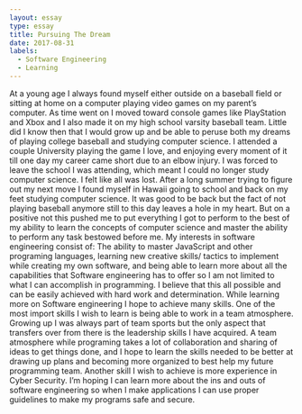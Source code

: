 ```yaml
---
layout: essay
type: essay
title: Pursuing The Dream
date: 2017-08-31
labels:
  - Software Engineering
  - Learning
---
```

At a young age I always found myself either outside on a baseball field or sitting at home on a computer playing video games on my parent’s computer. As time went on I moved toward console games like PlayStation and Xbox and I also made it on my high school varsity baseball team. Little did I know then that I would grow up and be able to peruse both my dreams of playing college baseball and studying computer science. I attended a couple University playing the game I love, and enjoying every moment of it till one day my career came short due to an elbow injury. I was forced to leave the school I was attending, which meant I could no longer study computer science. I felt like all was lost. After a long summer trying to figure out my next move I found myself in Hawaii going to school and back on my feet studying computer science. It was good to be back but the fact of not playing baseball anymore still to this day leaves a hole in my heart. But on a positive not this pushed me to put everything I got to perform to the best of my ability to learn the concepts of computer science and master the ability to perform any task bestowed before me. 
My interests in software engineering consist of: The ability to master JavaScript and other programing languages, learning new creative skills/ tactics to implement while creating my own software, and being able to learn more about all the capabilities that Software engineering has to offer so I am not limited to what I can accomplish in programming. I believe that this all possible and can be easily achieved with hard work and determination.
While learning more on Software engineering I hope to achieve many skills.  One of the most import skills I wish to learn is being able to work in a team atmosphere. Growing up I was always part of team sports but the only aspect that transfers over from there is the leadership skills I have acquired. A team atmosphere while programing takes a lot of collaboration and sharing of ideas to get things done, and I hope to learn the skills needed to be better at drawing up plans and becoming more organized to best help my future programming team. Another skill I wish to achieve is more experience in Cyber Security. I’m hoping I can learn more about the ins and outs of software engineering so when I make applications I can use proper guidelines to make my programs safe and secure.


